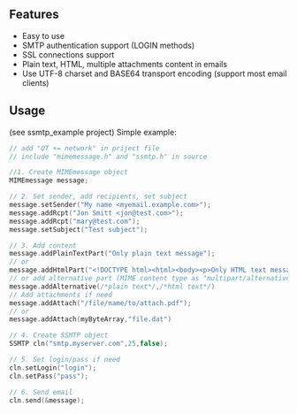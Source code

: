 ## Features
- Easy to use
- SMTP authentication support (LOGIN methods)
- SSL connections support
- Plain text, HTML, multiple attachments content in emails
- Use UTF-8 charset and BASE64 transport encoding (support most email clients)

## Usage
(see ssmtp_example project)
Simple example:
```c++
// add "QT += network" in priject file
// include "mimemessage.h" and "ssmtp.h" in source

//1. Create MIMEmessage object
MIMEmessage message;

// 2. Set sender, add recipients, set subject
message.setSender("My name <myemail.example.com>");
message.addRcpt("Jon Smitt <jon@test.com>");
message.addRcpt("mary@test.com");
message.setSubject("Test subject");

// 3. Add content
message.addPlainTextPart("Only plain text message");
// or
message.addHtmlPart("<!DOCTYPE html><html><body><p>Only HTML text messag</p></body></html>")
// or add alternative part (MIME content type as "multipart/alternative")
message.addAlternative(/*plain text*/,/*html text*/)
// Add attachments if need
message.addAttach("/file/name/to/attach.pdf");
// or
message.addAttach(myByteArray,"file.dat")

// 4. Create SSMTP object
SSMTP cln("smtp.myserver.com",25,false);

// 5. Set login/pass if need
cln.setLogin("login");
cln.setPass("pass");

// 6. Send email
cln.send(&message);

```
